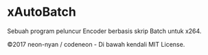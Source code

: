 # xAutoBatch
Sebuah program peluncur Encoder berbasis skrip Batch untuk x264.

©2017 neon-nyan / codeneon - Di bawah kendali MIT License.
